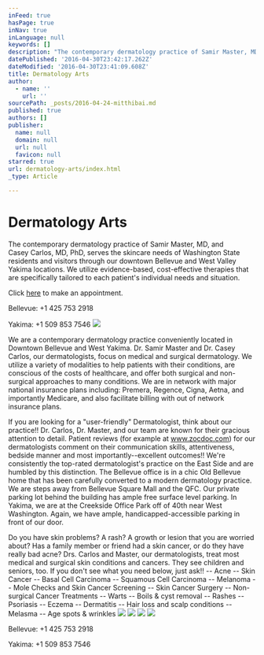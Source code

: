 ```yaml
---
inFeed: true
hasPage: true
inNav: true
inLanguage: null
keywords: []
description: "The contemporary dermatology practice of Samir Master, MD, and  Casey Carlos, MD, PhD, serves the skincare needs of Washington State residents and visitors through our downtown Bellevue and West Valley Yakima locations. We utilize evidence-based, cost-effective therapies that are specifically tailored to each patient's individual needs and situation."
datePublished: '2016-04-30T23:42:17.262Z'
dateModified: '2016-04-30T23:41:09.608Z'
title: Dermatology Arts
author:
  - name: ''
    url: ''
sourcePath: _posts/2016-04-24-mitthibai.md
published: true
authors: []
publisher:
  name: null
  domain: null
  url: null
  favicon: null
starred: true
url: dermatology-arts/index.html
_type: Article

---
```

# Dermatology Arts

The contemporary dermatology practice of Samir Master, MD, and   
Casey Carlos, MD, PhD, serves the skincare needs of Washington State residents and visitors through our downtown Bellevue and West Valley Yakima locations. We utilize evidence-based, cost-effective therapies that are specifically tailored to each patient's individual needs and situation.

Click [here][0] to make an appointment.

Bellevue: +1 425 753 2918

Yakima: +1 509 853 7546
![](https://s3-us-west-2.amazonaws.com/the-grid-img/p/4dc05421e614ec047a0e0f040e77548388952f90.jpg)

We are a contemporary dermatology practice conveniently located in Downtown Bellevue and West Yakima. Dr. Samir Master and Dr. Casey Carlos, our dermatologists, focus on medical and surgical dermatology. We utilize a variety of modalities to help patients with their conditions, are conscious of the costs of healthcare, and offer both surgical and non-surgical approaches to many conditions. We are in network with major national insurance plans including: Premera, Regence, Cigna, Aetna, and importantly Medicare, and also facilitate billing with out of network insurance plans.

If you are looking for a "user-friendly" Dermatologist, think about our practice!! Dr. Carlos, Dr. Master, and our team are known for their gracious attention to detail. Patient reviews (for example at www.zocdoc.com) for our dermatologists comment on their communication skills, attentiveness, bedside manner and most importantly--excellent outcomes!! We're consistently the top-rated dermatologist's practice on the East Side and are humbled by this distinction. The Bellevue office is in a chic Old Bellevue home that has been carefully converted to a modern dermatology practice. We are steps away from Bellevue Square Mall and the QFC. Our private parking lot behind the building has ample free surface level parking. In Yakima, we are at the Creekside Office Park off of 40th near West Washington. Again, we have ample, handicapped-accessible parking in front of our door.

Do you have skin problems? A rash? A growth or lesion that you are worried about? Has a family member or friend had a skin cancer, or do they have really bad acne? Drs. Carlos and Master, our dermatologists, treat most medical and surgical skin conditions and cancers. They see children and seniors, too. If you don't see what you need below, just ask!! -- Acne -- Skin Cancer -- Basal Cell Carcinoma -- Squamous Cell Carcinoma -- Melanoma -- Mole Checks and Skin Cancer Screening -- Skin Cancer Surgery -- Non-surgical Cancer Treatments -- Warts -- Boils & cyst removal -- Rashes -- Psoriasis -- Eczema -- Dermatitis -- Hair loss and scalp conditions -- Melasma -- Age spots & wrinkles
![](https://s3-us-west-2.amazonaws.com/the-grid-img/p/6f863a87c1694a25dad00374a8dc71768fdfe499.jpg)
![](https://s3-us-west-2.amazonaws.com/the-grid-img/p/7303df82b0a435cddefe846c39cbf1c3e6908fb5.jpg)
![](https://s3-us-west-2.amazonaws.com/the-grid-img/p/eedacee4865626050ab147f2b4ba79ca33921c25.jpg)
![](https://s3-us-west-2.amazonaws.com/the-grid-img/p/f1f76a036421b35ff486f7ed834acf877503bba5.jpg)

Bellevue: +1 425 753 2918

Yakima: +1 509 853 7546

[0]: http://www.zocdoc.com/practice/dermatology-arts-5508?referrerType=widget